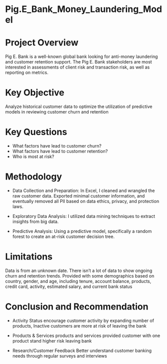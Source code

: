 # Pig.E_Bank_Money_Laundering_Model

 # Project Overview
Pig E. Bank is a well-known global bank looking for anti-money laundering and customer retention support. The Pig E. Bank stakeholders are most interested in assessments of client risk and transaction risk, as well as reporting on metrics.

# Key Objective
Analyze historical customer data to optimize the utilization of predictive models in reviewing customer churn and retention

# Key Questions 
- What factors have lead to customer churn?
- What factors have lead to customer retention?
- Who is most at risk?

# Methodology
- Data Collection and Preparation: In Excel, I cleaned and wrangled the raw customer data. Exported minimal customer information, and eventually removed all PII based on data ethics, privacy, and protection laws.

- Exploratory Data Analysis: I utilized data mining techniques to extract insights from big data.

- Predictive Analysis: Using a predictive model, specifically a random forest to create an at-risk customer decision tree.

# Limitations
Data is from an unknown date. There isn’t a lot of data to show ongoing churn and retention trends. Provided with some demographics based on country, gender, and age, including tenure, account balance, products, credit card, activity, estimated salary, and current bank status

# Conclusion and Recommendation
 - Activity Status
 encourage customer activity by expanding number of products, Inactive customers are more at risk of leaving the bank

 - Products & Services
 products and services provided customer with one product stand higher risk leaving bank 

 - Research/Customer Feedback
 Better understand customer banking needs through regular surveys and interviews


